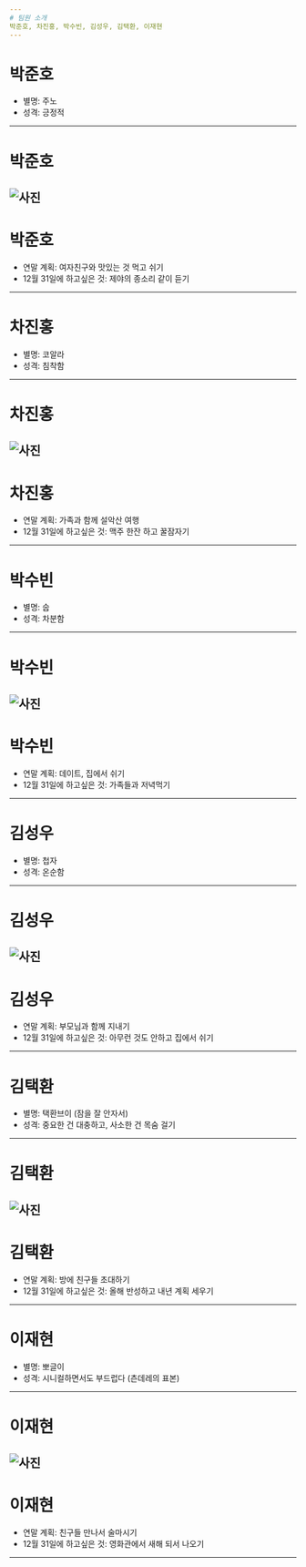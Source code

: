 ```yaml
---
# 팀원 소개
박준호, 차진홍, 박수빈, 김성우, 김택환, 이재현
---
```

# 박준호
- 별명: 주노
- 성격: 긍정적
---
# 박준호
![사진](https://github.com/KeitHLeE94/SSAFY5/blob/master/imgs/image.png?raw=true)
---
# 박준호
- 연말 계획: 여자친구와 맛있는 것 먹고 쉬기
- 12월 31일에 하고싶은 것: 제야의 종소리 같이 듣기
---
# 차진홍
- 별명: 코알라
- 성격: 침착함
---
# 차진홍
![사진](https://github.com/KeitHLeE94/SSAFY5/blob/master/imgs/unnames.jpg?raw=true)
---
# 차진홍
- 연말 계획: 가족과 함께 설악산 여행
- 12월 31일에 하고싶은 것: 맥주 한잔 하고 꿀잠자기
---
# 박수빈
- 별명: 숩
- 성격: 차분함
---
# 박수빈
![사진](https://github.com/KeitHLeE94/SSAFY5/blob/master/imgs/20181227_152947.jpg?raw=true)
---
# 박수빈
- 연말 계획: 데이트, 집에서 쉬기
- 12월 31일에 하고싶은 것: 가족들과 저녁먹기
---
# 김성우
- 별명: 첩자
- 성격: 온순함
---
# 김성우
![사진](https://github.com/KeitHLeE94/SSAFY5/blob/master/imgs/noname.png?raw=true)
---
# 김성우
- 연말 계획: 부모님과 함께 지내기
- 12월 31일에 하고싶은 것: 아무런 것도 안하고 집에서 쉬기
---
# 김택환
- 별명: 택환브이 (잠을 잘 안자서)
- 성격: 중요한 건 대충하고, 사소한 건 목숨 걸기
---
# 김택환
![사진](https://github.com/KeitHLeE94/SSAFY5/blob/master/imgs/unnamedd.jpg?raw=true)
---
# 김택환
- 연말 계획: 방에 친구들 초대하기
- 12월 31일에 하고싶은 것: 올해 반성하고 내년 계획 세우기
---
# 이재현
- 별명: 뽀글이
- 성격: 시니컬하면서도 부드럽다 (츤데레의 표본)
---
# 이재현
![사진](https://github.com/KeitHLeE94/SSAFY5/blob/master/imgs/20181222_224403.jpg?raw=true)
---
# 이재현
- 연말 계획: 친구들 만나서 술마시기
- 12월 31일에 하고싶은 것: 영화관에서 새해 되서 나오기
---
